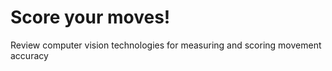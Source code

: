 # Score your moves!
Review computer vision technologies for measuring and scoring movement accuracy 

